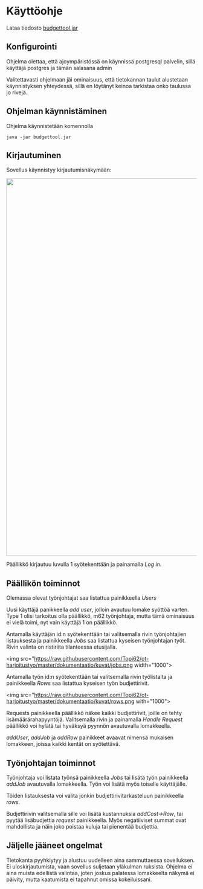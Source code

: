 # Käyttöohje

Lataa tiedosto [budgettool.jar](https://github.com/Topi62/Ot-harjoitustyo/releases/tag/Tag7)

## Konfigurointi

Ohjelma olettaa, että ajoympäristössä on käynnissä postgresql palvelin, sillä käyttäjä postgres ja tämän salasana admin 

Valitettavasti ohjelmaan jäi ominaisuus, että tietokannan taulut alustetaan käynnistyksen yhteydessä, sillä en löytänyt keinoa tarkistaa onko taulussa jo rivejä.

## Ohjelman käynnistäminen

Ohjelma käynnistetään komennolla 

```
java -jar budgettool.jar
```

## Kirjautuminen

Sovellus käynnistyy kirjautumisnäkymään:

<img src="/dokumentaatio/kuvat/login2.png" width="1000">

Päällikkö kirjautuu luvulla 1  syötekenttään ja painamalla _Log in_.

## Päällikön toiminnot

Olemassa olevat työnjohtajat saa listattua painikkeella _Users_

Uusi käyttäjä  panikkeella _add user_, jolloin avautuu lomake syöttöä varten. Type 1 olisi tarkoitus olla päällikkö, m62 työnjohtaja, mutta tämä ominaisuus ei vielä toimi, nyt vain käyttäjä 1 on päällikkö.

Antamalla käyttäjän id:n syötekenttään tai valitsemalla rivin työnjohtajien listauksesta ja painikkeella _Jobs_ saa listattua kyseisen työnjohtajan työt. Rivin valinta on ristiriita tilanteessa etusijalla.

<img src="https://raw.githubusercontent.com/Topi62/ot-harjoitustyo/master/dokumentaatio/kuvat/jobs.png width="1000">

Antamalla työn id:n syötekenttään tai valitsemalla rivin työlistalta ja painikkeella _Rows_ saa listattua kyseisen työn budjettirivit.

<img src="https://raw.githubusercontent.com/Topi62/ot-harjoitustyo/master/dokumentaatio/kuvat/rows.png with="1000">

Requests painikkeella päällikkö näkee kaikki budjettirivit, joille on tehty lisämäärärahapyyntöjä. Valitsemalla rivin ja painamalla _Handle Request_ päällikkö voi hylätä tai hyväksyä pyynnön avautuvalla lomakkeella. 

_addUser_, _addJob_ ja _addRow_ painikkeet avaavat nimensä mukaisen lomakkeen, joissa kaikki kentät on syötettävä.

## Työnjohtajan toiminnot

Työnjohtaja voi listata työnsä painikkeella _Jobs_ tai lisätä työn painikkeella _addJob_ avautuvalla lomakkeella. Työn voi lisätä myös toiselle käyttäjälle.

Töiden listauksesta voi valita jonkin budjettirivitarkasteluun painikkeella _rows_. 

Budjettirivin valitsemalla sille voi lisätä kustannuksia _addCost->Row_, tai pyytää lisäbudjettia _request_ painikkeella. Myös negatiiviset summat ovat mahdollista ja näin joko poistaa kuluja tai pienentää budjettia.

## Jäljelle jääneet ongelmat

Tietokanta pyyhkiytyy ja alustuu uudelleen aina sammuttaessa sovelluksen. Ei uloskirjautumista, vaan sovellus suljetaan yläkulman ruksista. Ohjelma ei aina muista edellistä valintaa, joten joskus palatessa lomakkeelta näkymä ei päivity, mutta kaatumista ei tapahnut omissa kokeiluissani. 


